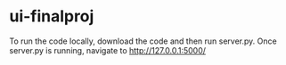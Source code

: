# ui-finalproj

To run the code locally, download the code and then run server.py. Once server.py is running, navigate to http://127.0.0.1:5000/
